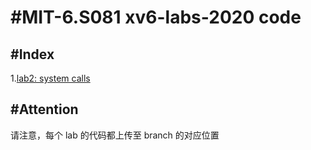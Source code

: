 # #MIT-6.S081 xv6-labs-2020 code
## #Index
1.[lab2: system calls](https://github.com/Wan58169/MIT-6.S081-xv6-labs-2020/tree/syscall)
## #Attention
请注意，每个 lab 的代码都上传至 branch 的对应位置

